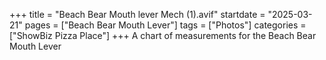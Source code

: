 +++
title = "Beach Bear Mouth lever Mech (1).avif"
startdate = "2025-03-21"
pages = ["Beach Bear Mouth Lever"]
tags = ["Photos"]
categories = ["ShowBiz Pizza Place"]
+++
A chart of measurements for the Beach Bear Mouth Lever

